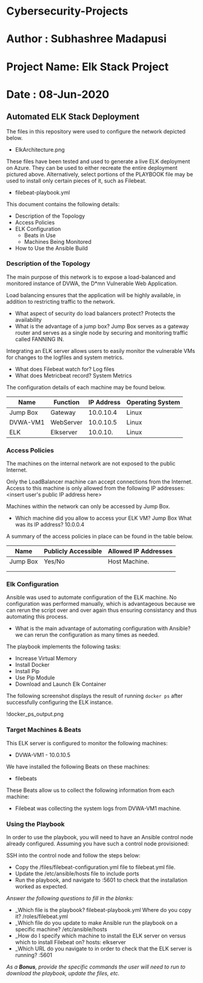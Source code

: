 # Cybersecurity-Projects
# Author : Subhashree Madapusi
# Project Name:  Elk Stack Project
# Date : 08-Jun-2020
## Automated ELK Stack Deployment

The files in this repository were used to configure the network depicted below.

  - ElkArchitecture.png

These files have been tested and used to generate a live ELK deployment on Azure. They can be used to either recreate the entire deployment pictured above. Alternatively, select portions of the PLAYBOOK file may be used to install only certain pieces of it, such as Filebeat.

  - filebeat-playbook.yml

This document contains the following details:
- Description of the Topology
- Access Policies
- ELK Configuration
  - Beats in Use
  - Machines Being Monitored
- How to Use the Ansible Build


### Description of the Topology

The main purpose of this network is to expose a load-balanced and monitored instance of DVWA, the D*mn Vulnerable Web Application.

Load balancing ensures that the application will be highly available, in addition to restricting traffic to the network.
- What aspect of security do load balancers protect? Protects the availability
- What is the advantage of a jump box? Jump Box serves as a gateway router and serves as a single node by securing and monitoring traffic   called FANNING IN. 

Integrating an ELK server allows users to easily monitor the vulnerable VMs for changes to the logfiles and system metrics.
- What does Filebeat watch for? Log files 
- What does Metricbeat record? System Metrics

The configuration details of each machine may be found below.

| Name     | Function | IP Address | Operating System |
|----------|----------|------------|------------------|
| Jump Box | Gateway  | 10.0.10.4  | Linux            |
| DVWA-VM1 | WebServer| 10.0.10.5  | Linux            |
| ELK      | Elkserver| 10.0.10.   | Linux            |

### Access Policies

The machines on the internal network are not exposed to the public Internet. 

Only the LoadBalancer machine can accept connections from the Internet. Access to this machine is only allowed from the following IP addresses:
<insert user's public IP address here>


Machines within the network can only be accessed by Jump Box.
- Which machine did you allow to access your ELK VM? Jump Box
  What was its IP address? 10.0.0.4

A summary of the access policies in place can be found in the table below.

| Name     | Publicly Accessible | Allowed IP Addresses |
|----------|---------------------|----------------------|
| Jump Box | Yes/No              | Host Machine.        |
|          |                     |                      |
|          |                     |                      |

### Elk Configuration

Ansible was used to automate configuration of the ELK machine. No configuration was performed manually, which is advantageous because
we can rerun the script over and over again thus ensuring consistancy and thus automating this process.
- What is the main advantage of automating configuration with Ansible? we can rerun the configuration as many times as needed.

The playbook implements the following tasks:
- Increase Virtual Memory
- Install Docker
- Install Pip
- Use Pip Module
- Download and Launch Elk Container

The following screenshot displays the result of running `docker ps` after successfully configuring the ELK instance.

!docker_ps_output.png

### Target Machines & Beats
This ELK server is configured to monitor the following machines:
- DVWA-VM1 - 10.0.10.5

We have installed the following Beats on these machines:
- filebeats

These Beats allow us to collect the following information from each machine:
- Filebeat was collecting the system logs from DVWA-VM1 machine.

### Using the Playbook
In order to use the playbook, you will need to have an Ansible control node already configured. Assuming you have such a control node provisioned: 

SSH into the control node and follow the steps below:
- Copy the /files/filebeat-configuration.yml file to filebeat.yml file.
- Update the /etc/ansible/hosts file to include ports
- Run the playbook, and navigate to <ElkserverIP>:5601 to check that the installation worked as expected.

_Answer the following questions to fill in the blanks:_
- _Which file is the playbook? filebeat-playbook.yml Where do you copy it? /roles/filebeat.yml
- _Which file do you update to make Ansible run the playbook on a specific machine? /etc/ansible/hosts
- _How do I specify which machine to install the ELK server on versus which to install Filebeat on? hosts: elkserver
- _Which URL do you navigate to in order to check that the ELK server is running? <ElkserverIP>:5601

_As a **Bonus**, provide the specific commands the user will need to run to download the playbook, update the files, etc._
